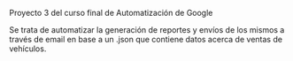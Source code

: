 Proyecto 3 del curso final de Automatización de Google

Se trata de automatizar la generación de reportes y envíos de los 
mismos a través de email en base a un .json que contiene datos acerca de 
ventas de vehículos.

